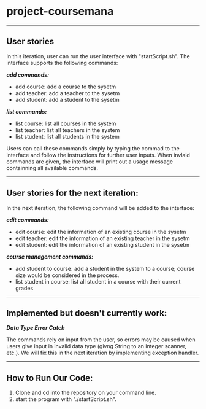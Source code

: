 # project-coursemana



***
## User stories

In this iteration, user can run the user interface with "startScript.sh". The interface supports the following commands:

***add commands:***
- add course: add a course to the sysetm
- add teacher: add a teacher to the sysetm
- add student: add a student to the sysetm

***list commands:***
- list course: list all courses in the system
- list teacher: list all teachers in the system
- list student: list all students in the system

Users can call these commands simply by typing the commad to the interface and follow the instructions for further user inputs. When invlaid commands are given, the interface will print out a usage message containning all available commands.

***
## User stories for the next iteration:

In the next iteration, the following command will be added to the interface:

***edit commands:***
- edit course: edit the information of an existing course in the sysetm
- edit teacher: edit the information of an existing teacher in the sysetm
- edit student: edit the information of an existing student in the sysetm

***course management commands:***
- add student to course: add a student in the system to a course; course size would be considered  in the process.
- list student in course: list all student in a course with their current grades

***
## Implemented but doesn't currently work:

***Data Type Error Catch***

The commands rely on input from the user, so errors may be caused when users give input in invalid data type (givng String to an integer scanner, etc.). We will fix this in the next iteration by implementing exception handler.

***
## How to Run Our Code:
1. Clone and cd into the repository on your command line.
2. start the program with "./startScript.sh".
